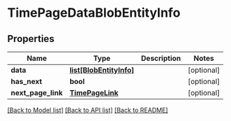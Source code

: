 # TimePageDataBlobEntityInfo

## Properties
Name | Type | Description | Notes
------------ | ------------- | ------------- | -------------
**data** | [**list[BlobEntityInfo]**](BlobEntityInfo.md) |  | [optional] 
**has_next** | **bool** |  | [optional] 
**next_page_link** | [**TimePageLink**](TimePageLink.md) |  | [optional] 

[[Back to Model list]](../README.md#documentation-for-models) [[Back to API list]](../README.md#documentation-for-api-endpoints) [[Back to README]](../README.md)

